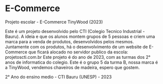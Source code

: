 # E-Commerce
Projeto escolar - E-Commerce TinyWood (2023)

Este é um projeto desenvolvido pelo CTI (Colegio Tecnico Industrial - Bauru).
A ideia e que os alunos montem grupos de 5 pessoas e criem uma marca para a venda de produtos, desenvolvidos pelos mesmos.
Juntamente com os produtos, há o desenvolvimento de um website de E-Commerce que ficará alocado no servidor publico da escola: projetoscti.com.br
Este projeto é do ano de 2023, com as turmas dos 2° anos de informatica do colegio.
Este é o grupo 5 da turma B, nossa marca é a TinyWood, vendemos chaveiros de madeira, espero que gostem.

2° Ano do ensino medio - CTI Bauru (UNESP) - 2023

